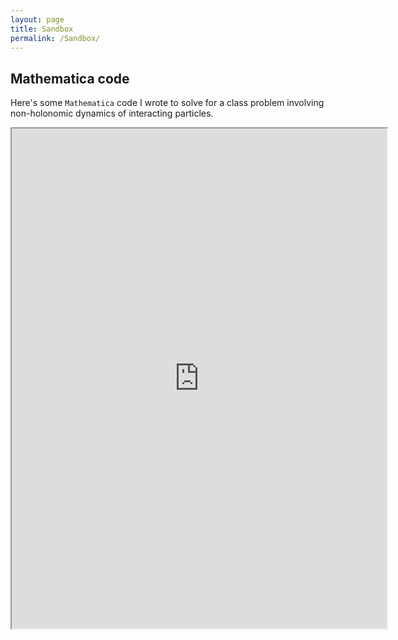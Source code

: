 ```yaml
---
layout: page
title: Sandbox
permalink: /Sandbox/
---
```


## Mathematica code
Here's some `Mathematica` code I wrote to solve for a class problem involving non-holonomic dynamics of interacting particles.
<iframe src="https://www.wolframcloud.com/obj/a480d50e-1d00-49a1-b740-cca017912377?_embed=iframe" width="600" height="800"></iframe>
